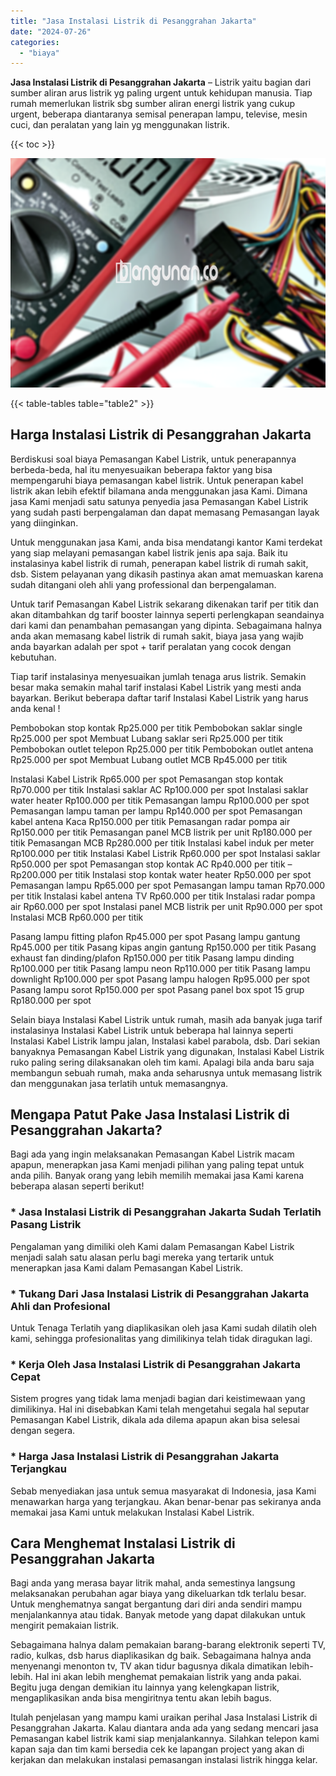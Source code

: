 ```yaml
---
title: "Jasa Instalasi Listrik di Pesanggrahan Jakarta"
date: "2024-07-26"
categories: 
  - "biaya"
---
```


**Jasa Instalasi Listrik di Pesanggrahan Jakarta** – Listrik yaitu bagian dari sumber aliran arus listrik yg paling urgent untuk kehidupan manusia. Tiap rumah memerlukan listrik sbg sumber aliran energi listrik yang cukup urgent, beberapa diantaranya semisal penerapan lampu, televise, mesin cuci, dan peralatan yang lain yg menggunakan listrik.

{{< toc >}}

![Jasa Instalasi Listrik di Pesanggrahan Jakarta](/images/instalasi-listrik-murah39.png)

{{< table-tables table="table2" >}}

## Harga Instalasi Listrik di Pesanggrahan Jakarta

Berdiskusi soal biaya Pemasangan Kabel Listrik, untuk penerapannya berbeda-beda, hal itu menyesuaikan beberapa faktor yang bisa mempengaruhi biaya pemasangan kabel listrik. Untuk penerapan kabel listrik akan lebih efektif bilamana anda menggunakan jasa Kami. Dimana jasa Kami menjadi satu satunya penyedia jasa Pemasangan Kabel Listrik yang sudah pasti berpengalaman dan dapat memasang Pemasangan layak yang diinginkan.

Untuk menggunakan jasa Kami, anda bisa mendatangi kantor Kami terdekat yang siap melayani pemasangan kabel listrik jenis apa saja. Baik itu instalasinya kabel listrik di rumah, penerapan kabel listrik di rumah sakit, dsb. Sistem pelayanan yang dikasih pastinya akan amat memuaskan karena sudah ditangani oleh ahli yang professional dan berpengalaman.

Untuk tarif Pemasangan Kabel Listrik sekarang dikenakan tarif per titik dan akan ditambahkan dg tarif booster lainnya seperti perlengkapan seandainya dari kami dan penambahan pemasangan yang dipinta. Sebagaimana halnya anda akan memasang kabel listrik di rumah sakit, biaya jasa yang wajib anda bayarkan adalah per spot + tarif peralatan yang cocok dengan kebutuhan.

Tiap tarif instalasinya menyesuaikan jumlah tenaga arus listrik. Semakin besar maka semakin mahal tarif instalasi Kabel Listrik yang mesti anda bayarkan. Berikut beberapa daftar tarif Instalasi Kabel Listrik yang harus anda kenal !

Pembobokan stop kontak Rp25.000 per titik Pembobokan saklar single Rp25.000 per spot Membuat Lubang saklar seri Rp25.000 per titik Pembobokan outlet telepon Rp25.000 per titik Pembobokan outlet antena Rp25.000 per spot Membuat Lubang outlet MCB Rp45.000 per titik

Instalasi Kabel Listrik Rp65.000 per spot Pemasangan stop kontak Rp70.000 per titik Instalasi saklar AC Rp100.000 per spot Instalasi saklar water heater Rp100.000 per titik Pemasangan lampu Rp100.000 per spot Pemasangan lampu taman per lampu Rp140.000 per spot Pemasangan kabel antena Kaca Rp150.000 per titik Pemasangan radar pompa air Rp150.000 per titik Pemasangan panel MCB listrik per unit Rp180.000 per titik Pemasangan MCB Rp280.000 per titik Instalasi kabel induk per meter Rp100.000 per titik Instalasi Kabel Listrik Rp60.000 per spot Instalasi saklar Rp50.000 per spot Pemasangan stop kontak AC Rp40.000 per titik – Rp200.000 per titik Instalasi stop kontak water heater Rp50.000 per spot Pemasangan lampu Rp65.000 per spot Pemasangan lampu taman Rp70.000 per titik Instalasi kabel antena TV Rp60.000 per titik Instalasi radar pompa air Rp60.000 per spot Instalasi panel MCB listrik per unit Rp90.000 per spot Instalasi MCB Rp60.000 per titik

Pasang lampu fitting plafon Rp45.000 per spot Pasang lampu gantung Rp45.000 per titik Pasang kipas angin gantung Rp150.000 per titik Pasang exhaust fan dinding/plafon Rp150.000 per titik Pasang lampu dinding Rp100.000 per titik Pasang lampu neon Rp110.000 per titik Pasang lampu downlight Rp100.000 per spot Pasang lampu halogen Rp95.000 per spot Pasang lampu sorot Rp150.000 per spot Pasang panel box spot 15 grup Rp180.000 per spot

Selain biaya Instalasi Kabel Listrik untuk rumah, masih ada banyak juga tarif instalasinya Instalasi Kabel Listrik untuk beberapa hal lainnya seperti Instalasi Kabel Listrik lampu jalan, Instalasi kabel parabola, dsb. Dari sekian banyaknya Pemasangan Kabel Listrik yang digunakan, Instalasi Kabel Listrik ruko paling sering dilaksanakan oleh tim kami. Apalagi bila anda baru saja membangun sebuah rumah, maka anda seharusnya untuk memasang listrik dan menggunakan jasa terlatih untuk memasangnya.

## Mengapa Patut Pake Jasa Instalasi Listrik di Pesanggrahan Jakarta?

Bagi ada yang ingin melaksanakan Pemasangan Kabel Listrik macam apapun, menerapkan jasa Kami menjadi pilihan yang paling tepat untuk anda pilih. Banyak orang yang lebih memilih memakai jasa Kami karena beberapa alasan seperti berikut!

### \* Jasa Instalasi Listrik di Pesanggrahan Jakarta Sudah Terlatih Pasang Listrik

Pengalaman yang dimiliki oleh Kami dalam Pemasangan Kabel Listrik menjadi salah satu alasan perlu bagi mereka yang tertarik untuk menerapkan jasa Kami dalam Pemasangan Kabel Listrik.

### \* Tukang Dari Jasa Instalasi Listrik di Pesanggrahan Jakarta Ahli dan Profesional

Untuk Tenaga Terlatih yang diaplikasikan oleh jasa Kami sudah dilatih oleh kami, sehingga profesionalitas yang dimilikinya telah tidak diragukan lagi.

### \* Kerja Oleh Jasa Instalasi Listrik di Pesanggrahan Jakarta Cepat

Sistem progres yang tidak lama menjadi bagian dari keistimewaan yang dimilikinya. Hal ini disebabkan Kami telah mengetahui segala hal seputar Pemasangan Kabel Listrik, dikala ada dilema apapun akan bisa selesai dengan segera.

### \* Harga Jasa Instalasi Listrik di Pesanggrahan Jakarta Terjangkau

Sebab menyediakan jasa untuk semua masyarakat di Indonesia, jasa Kami menawarkan harga yang terjangkau. Akan benar-benar pas sekiranya anda memakai jasa Kami untuk melakukan Instalasi Kabel Listrik.

## Cara Menghemat Instalasi Listrik di Pesanggrahan Jakarta


Bagi anda yang merasa bayar litrik mahal, anda semestinya langsung melaksanakan perubahan agar biaya yang dikeluarkan tdk terlalu besar. Untuk menghematnya sangat bergantung dari diri anda sendiri mampu menjalankannya atau tidak. Banyak metode yang dapat dilakukan untuk mengirit pemakaian listrik.

Sebagaimana halnya dalam pemakaian barang-barang elektronik seperti TV, radio, kulkas, dsb harus diaplikasikan dg baik. Sebagaimana halnya anda menyenangi menonton tv, TV akan tidur bagusnya dikala dimatikan lebih-lebih. Hal ini akan lebih menghemat pemakaian listrik yang anda pakai. Begitu juga dengan demikian itu lainnya yang kelengkapan listrik, mengaplikasikan anda bisa mengiritnya tentu akan lebih bagus.

Itulah penjelasan yang mampu kami uraikan perihal Jasa Instalasi Listrik di Pesanggrahan Jakarta. Kalau diantara anda ada yang sedang mencari jasa Pemasangan kabel listrik kami siap menjalankannya. Silahkan telepon kami kapan saja dan tim kami bersedia cek ke lapangan project yang akan di kerjakan dan melakukan instalasi pemasangan instalasi listrik hingga kelar.
